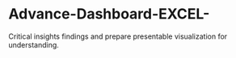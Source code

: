 # Advance-Dashboard-EXCEL-
Critical insights findings and prepare presentable visualization for understanding. 
